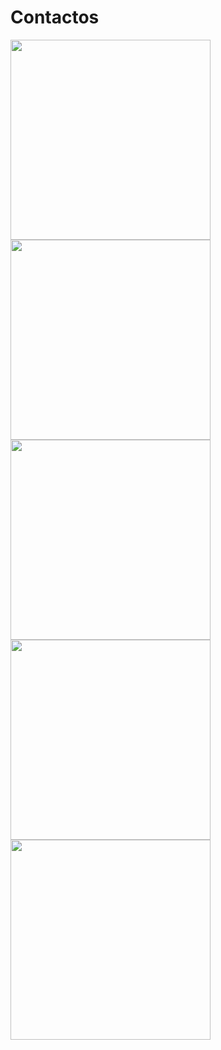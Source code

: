 # Contactos

<div style="float: left;">
<img src="https://1.bp.blogspot.com/-CKn78GSMMPY/X3aVY_2fHnI/AAAAAAAAJQw/OhOcjyI7x74e0RZya8dSDsmj6iiWyo96gCLcBGAsYHQ/s614/activity_1png.png" width=320px />
<img src="https://1.bp.blogspot.com/-P5nI08m3xFQ/X3aVYSk710I/AAAAAAAAJQk/Bfr-UiUASCE8jZF6N4CdKHYZVgVoIdv1ACLcBGAsYHQ/s614/activity_1_calendar_spinner.png" width=320px />
<img src="https://1.bp.blogspot.com/-2UzIH7ATGsE/X3aVYWy7e2I/AAAAAAAAJQo/iy9M8kDsxBMx7DfN3EMeYcPal0yD6Y-UwCLcBGAsYHQ/s614/activity_1_datos_ingresados.png" width=320px />
<img src="https://1.bp.blogspot.com/-lVKg9Br-U9A/X3aVZKC0IkI/AAAAAAAAJQ0/y_WVMwYV8AQUZNw2jDt_NK1yoiFUDBEOwCLcBGAsYHQ/s614/activity_2.png" width=320px />
<img src="https://1.bp.blogspot.com/-vWxjLQeOndI/X3aVYZfjdcI/AAAAAAAAJQs/u-TOW6ukIHoR8bvM_-KQGhFpUEozkMNnACLcBGAsYHQ/s614/activity_1_despues_editar_contacto.png" width=320px />
</div>

